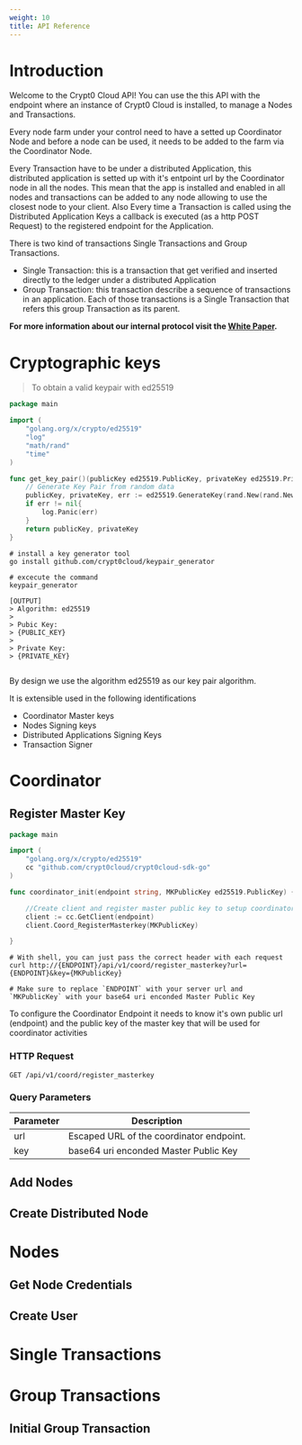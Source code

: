 ```yaml
---
weight: 10
title: API Reference
---
```


# Introduction

Welcome to the Crypt0 Cloud API! You can use the this API with the endpoint where an instance of Crypt0 Cloud is installed, to manage a Nodes and Transactions.

Every node farm under your control need to have a setted up Coordinator Node and before a node can be used, it needs to be added to the farm via the Coordinator Node.

Every Transaction have to be under a distributed Application, this distributed application is setted up with it's entpoint url by the Coordinator node in all the nodes. This mean that the app is installed and enabled in all nodes and transactions can be added to any node allowing to use the closest node to your client. Also Every time a Transaction is called using the Distributed Application Keys a callback is executed (as a http POST Request) to the registered endpoint for the Application.

There is two kind of transactions Single Transactions and Group Transactions.

* Single Transaction: this is a transaction that get verified and inserted directly to the ledger under a distributed Application
* Group Transaction: this transaction describe a sequence of transactions in an application. Each of those transactions is a Single Transaction that refers this group Transaction as its parent.

**For more information about our internal protocol visit the [White Paper](#).**

# Cryptographic keys
> To obtain a valid keypair with ed25519

```go
package main

import (
	"golang.org/x/crypto/ed25519"
	"log"
	"math/rand"
	"time"
)

func get_key_pair()(publicKey ed25519.PublicKey, privateKey ed25519.PrivateKey){
	// Generate Key Pair from random data
	publicKey, privateKey, err := ed25519.GenerateKey(rand.New(rand.NewSource(time.Now().UnixNano())))
	if err != nil{
		log.Panic(err)
	}
	return publicKey, privateKey
}
```

```shell
# install a key generator tool
go install github.com/crypt0cloud/keypair_generator

# excecute the command
keypair_generator

[OUTPUT]
> Algorithm: ed25519
>
> Pubic Key:
> {PUBLIC_KEY}
>
> Private Key:
> {PRIVATE_KEY}


```

By design we use the algorithm ed25519 as our key pair algorithm.

It is extensible used in the following identifications

* Coordinator Master keys
* Nodes Signing keys
* Distributed Applications Signing Keys
* Transaction Signer

# Coordinator
## Register Master Key

```go
package main

import (
	"golang.org/x/crypto/ed25519"
	cc "github.com/crypt0cloud/crypt0cloud-sdk-go"
)

func coordinator_init(endpoint string, MKPublicKey ed25519.PublicKey) {

	//Create client and register master public key to setup coordinator
	client := cc.GetClient(endpoint)
	client.Coord_RegisterMasterkey(MKPublicKey)

}
```

```shell
# With shell, you can just pass the correct header with each request
curl http://{ENDPOINT}/api/v1/coord/register_masterkey?url={ENDPOINT}&key={MKPublicKey}

# Make sure to replace `ENDPOINT` with your server url and `MKPublicKey` with your base64 uri enconded Master Public Key
```
To configure the Coordinator Endpoint it needs to know it's own public url (endpoint) and the public key of the master key that will be used for coordinator activities

### HTTP Request

`GET /api/v1/coord/register_masterkey`

### Query Parameters

Parameter | Description
--------- | -----------
url | Escaped URL of the coordinator endpoint.
key | base64 uri enconded Master Public Key




## Add Nodes

## Create Distributed Node

# Nodes

## Get Node Credentials

## Create User

# Single Transactions

# Group Transactions

## Initial Group Transaction
